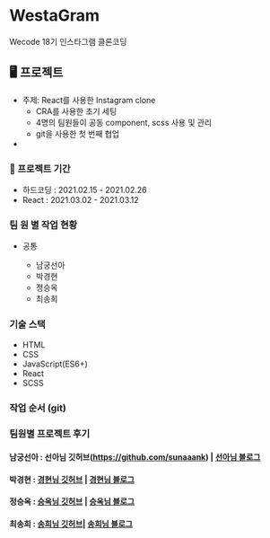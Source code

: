 # WestaGram

Wecode 18기 인스타그램 클론코딩



## 🖥 프로젝트
- 주제: React를 사용한 Instagram clone
  - CRA를 사용한 초기 세팅
  - 4명의 팀원들이 공동 component, scss 사용 및 관리
  - git을 사용한 첫 번째 협업
- 
### 📅 프로젝트 기간

- 하드코딩 : 2021.02.15 - 2021.02.26
- React : 2021.03.02 - 2021.03.12


### 팀 원 별 작업 현황

- 공통

  - 남궁선아
  - 박경현
  - 정승옥
  - 최송희

###  기술 스택

- HTML
- CSS
- JavaScript(ES6+)
- React
- SCSS

###  작업 순서 (git)



### 팀원별 프로젝트 후기
#### 남궁선아 : 선아님 깃허브(https://github.com/sunaaank) | [선아님 블로그](https://velog.io/@sunaaank/React-instagram) 
#### 박경현 : [경현님 깃허브](https://github.com/pikatropika) | [경현님 블로그](https://velog.io/@pika/Login-Main-%ED%8E%98%EC%9D%B4%EC%A7%80-%EB%A6%AC%EB%B7%B0)
#### 정승옥 : [승옥님 깃허브](https://github.com/Jeong-seungok) | [승옥님 블로그]()
#### 최송희 : [송희님 깃허브](https://github.com/iamsonghee)| [송희님 블로그](https://velog.io/@realsong/westagramreview)
